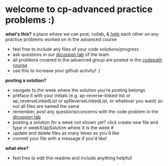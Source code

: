 # welcome to cp-advanced practice problems :)
<strong>what's this?</strong>
a place where we can post, collab, & <u>help</u> each other on any practice problems worked on in the advanced course

- feel free to include any files of your code solutions/progress
- ask questions in our <a href="https://github.com/orgs/CP-advanced/teams/observers/discussions">dicussion tab</a> of the team
- all problems covered in the advanced group are posted in the <a href="https://courses.codepath.com/courses/advanced_software_eng/pages/bootcamp_structure">codepath course</a>
- use this to increase your github activity! :)

<strong>posting a solution?</strong>

- navigate to the week where the solution you're posting belongs 
- preface it with your initials (e.g. ap-reverse-linked-list or ap_reverseLinkedList or apReverseLinkedList, or whatever you want) so not all files are named the same
- remember, post any questions/concerns with the code problem in the <a href="https://github.com/orgs/CP-advanced/teams/observers/discussions">dicussion tab</a>
- posting a solution for a week not shown yet? click create new file and type in weekX/apSolution where X is the week #
- update and delete files as many times as you'd like
- commit your file with a message if you'd like!

<strong>what else?</strong>

- feel free to edit this readme and include anything helpful!
